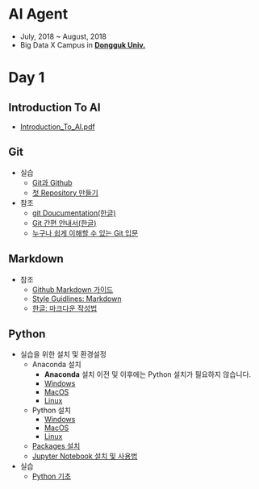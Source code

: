 # AI Agent

- July, 2018 ~ August, 2018
- Big Data X Campus in [**Dongguk Univ.**](http://www.dongguk.edu/mbs/kr/index.jsp)

# Day 1

## Introduction To AI

- [Introduction_To_AI.pdf](./Introduction_To_AI.pdf)

## Git

- 실습
	- [Git과 Github](./Git/Github.md)
	- [첫 Repository 만들기](./Git/FirstRepository.md)
- 참조
	- [git Doucumentation(한글)](https://git-scm.com/book/ko/v1/%EC%8B%9C%EC%9E%91%ED%95%98%EA%B8%B0)
	- [Git 간편 안내서(한글)](https://rogerdudler.github.io/git-guide/index.ko.html)
	- [누구나 쉽게 이해할 수 있는 Git 입문](https://backlog.com/git-tutorial/kr/)

## Markdown

- 참조
	- [Github Markdown 가이드](https://guides.github.com/features/mastering-markdown/)
	- [Style Guidlines: Markdown](https://github.com/carwin/markdown-styleguide)
	- [한글: 마크다운 작성법](https://gist.github.com/ihoneymon/652be052a0727ad59601)

## Python

- 실습을 위한 설치 및 환경설정
	- Anaconda 설치
		- **Anaconda** 설치 이전 및 이후에는 Python 설치가 필요하지 않습니다.
		- [Windows](./Anaconda/Windows.md)
		- [MacOS](./Anaconda/MacOS.md)
		- [Linux](./Anaconda/Linux.md)
	- Python 설치
		- [Windows](./Python/Windows.md)
		- [MacOS](./Python/MacOS.md)
		- [Linux](./Python/Linux.md)
	- [Packages 설치](./Python/pip.md)
	- [Jupyter Notebook 설치 및 사용법](./Jupyter/README.md)
- 실습
	- [Python 기초](./Python/Python_tutorial.pdf)
